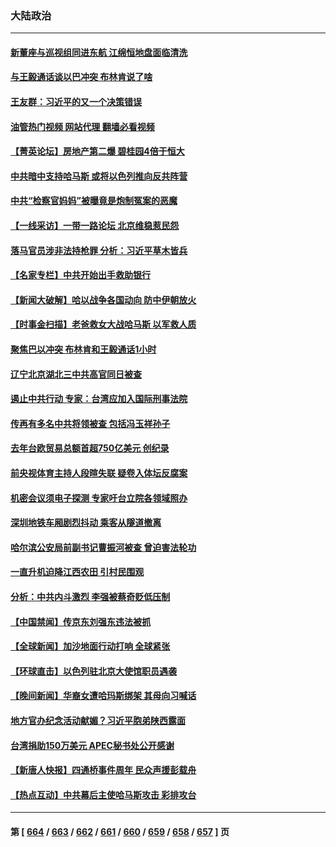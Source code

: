 ### 大陆政治
---
#### [新董座与巡视组同进东航 江绵恒地盘面临清洗](../../pages/ncid277/n14095416.md?10151245) 
#### [与王毅通话谈以巴冲突 布林肯说了啥](../../pages/ncid277/n14095473.md?10151245) 
#### [王友群：习近平的又一个决策错误](../../pages/ncid277/n14095449.md?10151245) 
#### [油管热门视频 网站代理 翻墙必看视频](http://138.2.39.72:81/youtube.html?epic-marker?10151245)
#### [【菁英论坛】房地产第二爆 碧桂园4倍于恒大](../../pages/ncid277/n14095400.md?10151245) 
#### [中共暗中支持哈马斯 或将以色列推向反共阵营](../../pages/ncid277/n14094896.md?10151245) 
#### [中共“检察官妈妈”被曝竟是炮制冤案的恶魔](../../pages/ncid277/n14095435.md?10151245) 
#### [【一线采访】一带一路论坛 北京维稳惹民怨](../../pages/ncid277/n14095275.md?10151245) 
#### [落马官员涉非法持枪罪 分析：习近平草木皆兵](../../pages/ncid277/n14095426.md?10151245) 
#### [【名家专栏】中共开始出手救助银行](../../pages/ncid277/n14091469.md?10151245) 
#### [【新闻大破解】哈以战争各国动向 防中伊朝放火](../../pages/ncid277/n14095398.md?10151245) 
#### [【时事金扫描】老爸救女大战哈马斯 以军救人质](../../pages/ncid277/n14095329.md?10151245) 
#### [聚焦巴以冲突 布林肯和王毅通话1小时](../../pages/ncid277/n14095385.md?10151245) 
#### [辽宁北京湖北三中共高官同日被查](../../pages/ncid277/n14095249.md?10151245) 
#### [遏止中共行动 专家：台湾应加入国际刑事法院](../../pages/ncid277/n14095125.md?10151245) 
#### [传再有多名中共将领被查 包括冯玉祥孙子](../../pages/ncid277/n14095121.md?10151245) 
#### [去年台欧贸易总额首超750亿美元 创纪录](../../pages/ncid277/n14095189.md?10151245) 
#### [前央视体育主持人段暄失联 疑卷入体坛反腐案](../../pages/ncid277/n14095220.md?10151245) 
#### [机密会议须电子探测 专家吁台立院各领域照办](../../pages/ncid277/n14095122.md?10151245) 
#### [深圳地铁车厢剧烈抖动 乘客从隧道撤离](../../pages/ncid277/n14095176.md?10151245) 
#### [哈尔滨公安局前副书记曹振河被查 曾迫害法轮功](../../pages/ncid277/n14095173.md?10151245) 
#### [一直升机迫降江西农田 引村民围观](../../pages/ncid277/n14095147.md?10151245) 
#### [分析：中共内斗激烈 李强被蔡奇贬低压制](../../pages/ncid277/n14095127.md?10151245) 
#### [【中国禁闻】传京东刘强东违法被抓](../../pages/ncid277/n14094546.md?10151245) 
#### [【全球新闻】加沙地面行动打响 全球紧张](../../pages/ncid277/n14095085.md?10151245) 
#### [【环球直击】以色列驻北京大使馆职员遇袭](../../pages/ncid277/n14094539.md?10151245) 
#### [【晚间新闻】华裔女遭哈玛斯绑架 其母向习喊话](../../pages/ncid277/n14094878.md?10151245) 
#### [地方官办纪念活动献媚？习近平胞弟陕西露面](../../pages/ncid277/n14095078.md?10151245) 
#### [台湾捐助150万美元 APEC秘书处公开感谢](../../pages/ncid277/n14095042.md?10151245) 
#### [【新唐人快报】四通桥事件周年 民众声援彭载舟](../../pages/ncid277/n14094934.md?10151245) 
#### [【热点互动】中共幕后主使哈马斯攻击 彩排攻台](../../pages/ncid277/n14094810.md?10151245) 

---
#### 第 [ [664](./664.md?10151245) / [663](./663.md?10151245) / [662](./662.md?10151245) / [661](./661.md?10151245) / [660](./660.md?10151245) / [659](./659.md?10151245) / [658](./658.md?10151245) / [657](./657.md?10151245) ] 页
